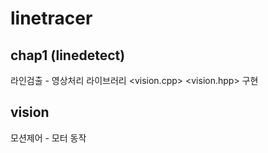 # linetracer

## chap1 (linedetect)

라인검출 - 영상처리 라이브러리 <vision.cpp> <vision.hpp> 구현

## vision

모션제어 - 모터 동작
